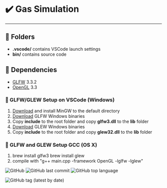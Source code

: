 # :heavy_check_mark:  Gas Simulation
---
## :file_folder: **Folders**
- **.vscode/** contains VSCode launch settings
- **bin/** contains source code

## :stars: Dependencies
- [GLFW](https://www.glfw.org/) 3.3.2
- [OpenGL](https://www.opengl.org/) 3.3

### :bookmark_tabs: GLFW/GLEW Setup on VSCode (Windows)
1. [Download](https://sourceforge.net/projects/mingw-w64/files/Toolchains%20targetting%20Win32/Personal%20Builds/mingw-builds/installer/mingw-w64-install.exe/download) and install MinGW to the default directory
2. [Download](https://www.glfw.org/download.html) GLFW Windows binaries
3. Copy **include** to the root folder and copy **glfw3.dll** to the **lib** folder
4. [Download](https://sourceforge.net/projects/glew/files/glew/2.1.0/glew-2.1.0-win32.zip/download) GLEW Windows binaries
5. Copy **include** to the root folder and copy **glew32.dll** to the **lib** folder

### :bookmark_tabs: GLFW and GLEW Setup GCC (OS X)
1. brew install glfw3
   brew install glew
2. compile with "g++ main.cpp -framework OpenGL -lglfw -lglew"

![GitHub](https://img.shields.io/github/license/OwlCodR/gas-simulation) ![GitHub last commit](https://img.shields.io/github/last-commit/OwlCodr/gas-simulation) ![GitHub top language](https://img.shields.io/github/languages/top/OwlCodR/gas-simulation) 

![GitHub tag (latest by date)](https://img.shields.io/github/v/tag/OwlCodR/gas-simulation)
